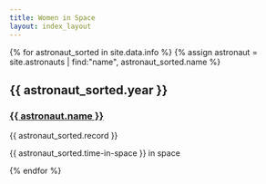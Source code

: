 ```yaml
---
title: Women in Space
layout: index_layout
---
```


<div class="main-container">
    {% for astronaut_sorted in site.data.info %}
        {% assign astronaut = site.astronauts | find:"name", astronaut_sorted.name %}
    <div class="text-wrapper">
        <div class="ait">
            <h2>{{ astronaut_sorted.year }}</h2>
            <h3><a class="tl" href="{{ astronaut.url }}">{{ astronaut.name }}</a></h3>
            <p>{{ astronaut_sorted.record }}</p>
            <p>{{ astronaut_sorted.time-in-space }} in space</p>
        </div>
    </div>
    {% endfor %}
</div>

